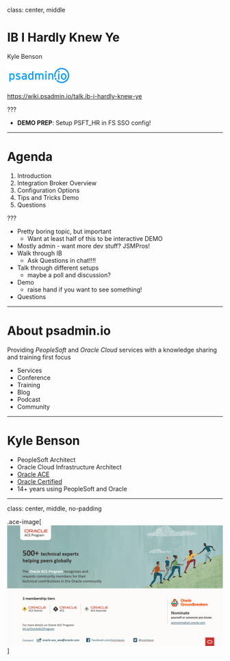 class: center, middle

# IB I Hardly Knew Ye

Kyle Benson

![:img psadmin.io, 25%](images/psadmin_io_blue.png)

https://wiki.psadmin.io/talk.ib-i-hardly-knew-ye

???

* **DEMO PREP**: Setup PSFT_HR in FS SSO config!

---

# Agenda

1. Introduction
1. Integration Broker Overview
1. Configuration Options
1. Tips and Tricks Demo
1. Questions

???

* Pretty boring topic, but important
  * Want at least half of this to be interactive DEMO
* Mostly admin - want more dev stuff? JSMPros!
* Walk through IB
  * Ask Questions in chat!!!!
* Talk through different setups
  * maybe a poll and discussion?
* Demo 
  * raise hand if you want to see something!
* Questions

---

# About psadmin.io

Providing *PeopleSoft* and *Oracle Cloud* services with a knowledge sharing and training first focus

* Services
* Conference
* Training
* Blog
* Podcast
* Community

---

# Kyle Benson

* PeopleSoft Architect
* Oracle Cloud Infrastructure Architect
* [Oracle ACE](https://psadmin.io/ace-kyle)
* [Oracle Certified](https://www.youracclaim.com/users/kyle-benson/badges)
* 14+ years using PeopleSoft and Oracle

---
class: center, middle, no-padding

.ace-image[![ACE Program](images/ace.png)]